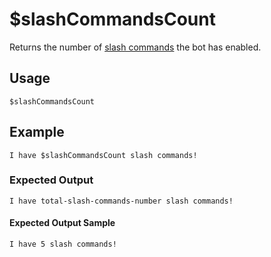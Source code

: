 # $slashCommandsCount
Returns the number of [slash commands](https://nilpointer-software.github.io/bdfd-wiki/slashCommands.html) the bot has enabled.

## Usage
```$slashCommandsCount```

## Example
```I have $slashCommandsCount slash commands!```

### Expected Output
```I have total-slash-commands-number slash commands!```

#### Expected Output Sample
```I have 5 slash commands!```
